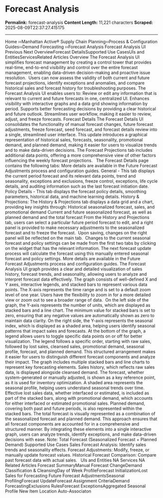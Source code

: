 # Forecast Analysis

**Permalink:** forecast-analysis
**Content Length:** 11,221 characters
**Scraped:** 2025-08-09T22:37:27.415175

---

Home &rsaquo;&rsaquo;Manhattan Active® Supply Chain Planning&rsaquo;&rsaquo;Process &amp; Configuration Guides&rsaquo;&rsaquo;Demand Forecasting ››Forecast Analysis Forecast Analysis UI Previous&nbsp;Next OverviewForecast DetailsSupported Use CasesUIs and EntitiesServicesRelated Articles Overview The Forecast Analysis UI simplifies forecast management by creating a control tower that provides real-time, end-to-end visibility and control over the entire forecast management, enabling data-driven decision-making and proactive issue resolution.&nbsp;&nbsp;Users can now assess the validity of both current and future forecast projections, identify exceptions and anomalies, and compare historical sales and forecast history for troubleshooting purposes. The Forecast Analysis UI enables users to: Review or edit any information that is relevant to&nbsp;current and future forecasts in one, centralized UI. Enhances visibility with interactive graphs and a data grid showing information by period. Supports better forecasting decisions by providing a clear historical and future outlook. Streamlines user workflow, making it easier to review, adjust, and freeze forecasts. Forecast Details The Forecast Details UI consolidates the functionality of manual forecast changes, future forecast adjustments, freeze forecast, seed forecast, and forecast details review into a single, streamlined user interface. This update introduces a graphical representation of historical sales, forecasts,&nbsp;seasonality, promotional demand, and planned demand, making it easier for users to visualize trends and to make data-driven decisions. The Forecast Projections tab includes additional data points, offering a more comprehensive view of other factors influencing the weekly forecast projections.&nbsp;&nbsp; The Forecast Details page contains the following tabs:&nbsp;More details are available in the&nbsp;Future Forecast Adjustments process and configuration guides. General -&nbsp;This&nbsp;tab displays the current period forecast and its relevant data points, trend and seasonality, exceptions and exclusions, freeze control, exceptions, life cycle details, and auditing information such as the last forecast initiation date.&nbsp; Policy Details - This tab displays the forecast policy details, smoothing parameters, historical data, and machine learning details. History & Projections: The History & Projections tab displays a data grid and a chart, providing key insights through: Historical seasonalized forecast, sales, and promotional demand Current and future seasonalized forecast, as well as planned demand and the total forecast From the History and Projections tab, users can select a particular future period forecast to edit, and a right panel is provided to make necessary adjustments to the seasonalized forecast and to freeze the forecast.&nbsp; Upon saving, changes on the right panel will be reflected on the main tab.&nbsp; Changes to the current seasonal forecast and policy settings can be made from the first two tabs by clicking on the widget that has the relevant information. The next forecast update process will calculate the forecast using this manually entered seasonal forecast and policy settings. More details are available in the Future Forecast Adjustments process and configuration guides. The Forecast Analysis UI graph&nbsp;provides a clear and detailed visualization of sales history, forecast trends, and seasonality, allowing users to analyze and interpret forecast data effectively. The graph consists of well-defined X and Y axes, interactive legends, and stacked bars to represent various data points. The X-axis represents the time range and is set to a default zoom level of one year. Users have the flexibility to zoom in for a more detailed view or zoom out to see a broader range of data.&nbsp; On the left side of the graph, the Y-axis represents the number of units, which are displayed as stacked bars and a line chart. The minimum value for stacked bars is set to zero, ensuring that any negative values are automatically shown as zero to maintain data clarity. On the right side, the Y-axis represents the seasonal index, which is displayed as a shaded area, helping users identify seasonal patterns that impact sales and forecasts. At the bottom of the graph, a legend allows users to toggle specific data points on or off for better visualization. The legend follows a specific order, starting with raw sales, followed by lost sales, cleansed sales, promotional demand, seasonal profile, forecast, and planned demand. This structured arrangement makes it easier for users to distinguish different forecast components and analyze their impact. The graph includes multiple stacked bars and line charts to represent key forecasting elements. Sales history, which reflects raw sales data, is displayed alongside cleansed demand. The forecast, whether system-generated or manually adjusted, is shown as a key reference point, as it is&nbsp;used for inventory optimization. A shaded area represents the seasonal profile, helping users understand seasonal trends over time. Effective lost sales data, whether interfaced or estimated, is included as part of the stacked bars, along with promotional demand, which accounts for either interfaced or estimated promotional sales. Planned demand, covering both past and future periods, is also represented within the stacked bars. The total forecast is visually represented as a combination of the seasonalized forecast and planned demand. This approach ensures that all forecast components are accounted for in a comprehensive and structured manner. By integrating these elements into a single interactive graph, users can analyze trends, identify exceptions, and make data-driven decisions with ease. Note: Total Forecast (Seasonalized Forecast + Planned Demand) Supported Use Cases Sales Forecast Analysis: Identify sales trends and seasonality effects. Forecast Adjustments: Modify, freeze, or manually update forecast values. Historical Forecast Comparison: Compare past forecast data with actual sales. &nbsp; UIs and Entities NA Services NA Related Articles Forecast SummaryManual Forecast ChangeDemand Classification &amp; CleansingDay of Week ProfileForecast InitializationLost Sales for Forecasting Future Forecast AdjustmentsSeasonal ProfilingForecast UpdateForecast Assignment CriteriaDemand ForecastingExclusions RulesForecast ExceptionsAggregated Seasonal Profile New Item Location Auto-Associaton &nbsp; &nbsp;
